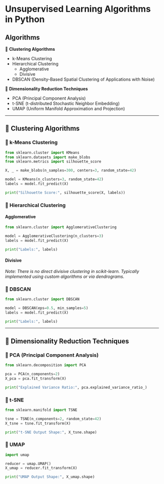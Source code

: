 # Unsupervised Learning Algorithms in Python

## Algorithms

📘 **Clustering Algorithms**
- k-Means Clustering
- Hierarchical Clustering
  - Agglomerative
  - Divisive
- DBSCAN (Density-Based Spatial Clustering of Applications with Noise)

📙 **Dimensionality Reduction Techniques**
- PCA (Principal Component Analysis)
- t-SNE (t-distributed Stochastic Neighbor Embedding)
- UMAP (Uniform Manifold Approximation and Projection)

---

## 📘 Clustering Algorithms

### 🔹 k-Means Clustering
```python
from sklearn.cluster import KMeans
from sklearn.datasets import make_blobs
from sklearn.metrics import silhouette_score

X, _ = make_blobs(n_samples=300, centers=3, random_state=42)

model = KMeans(n_clusters=3, random_state=42)
labels = model.fit_predict(X)

print("Silhouette Score:", silhouette_score(X, labels))
```

### 🔹 Hierarchical Clustering

#### Agglomerative
```python
from sklearn.cluster import AgglomerativeClustering

model = AgglomerativeClustering(n_clusters=3)
labels = model.fit_predict(X)

print("Labels:", labels)
```

#### Divisive
*Note: There is no direct divisive clustering in scikit-learn. Typically implemented using custom algorithms or via dendrograms.*

### 🔹 DBSCAN
```python
from sklearn.cluster import DBSCAN

model = DBSCAN(eps=0.5, min_samples=5)
labels = model.fit_predict(X)

print("Labels:", labels)
```

---

## 📙 Dimensionality Reduction Techniques

### 🔹 PCA (Principal Component Analysis)
```python
from sklearn.decomposition import PCA

pca = PCA(n_components=2)
X_pca = pca.fit_transform(X)

print("Explained Variance Ratio:", pca.explained_variance_ratio_)
```

### 🔹 t-SNE
```python
from sklearn.manifold import TSNE

tsne = TSNE(n_components=2, random_state=42)
X_tsne = tsne.fit_transform(X)

print("t-SNE Output Shape:", X_tsne.shape)
```

### 🔹 UMAP
```python
import umap

reducer = umap.UMAP()
X_umap = reducer.fit_transform(X)

print("UMAP Output Shape:", X_umap.shape)
```

